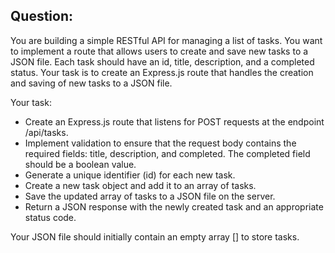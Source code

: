 ## Question:

You are building a simple RESTful API for managing a list of tasks. You want to implement a route that allows users to create and save new tasks to a JSON file. Each task should have an id, title, description, and a completed status. Your task is to create an Express.js route that handles the creation and saving of new tasks to a JSON file.

Your task:

- Create an Express.js route that listens for POST requests at the endpoint /api/tasks.
- Implement validation to ensure that the request body contains the required fields: title, description, and completed. The completed field should be a boolean value.
- Generate a unique identifier (id) for each new task.
- Create a new task object and add it to an array of tasks.
- Save the updated array of tasks to a JSON file on the server.
- Return a JSON response with the newly created task and an appropriate status code.

Your JSON file should initially contain an empty array [] to store tasks.
